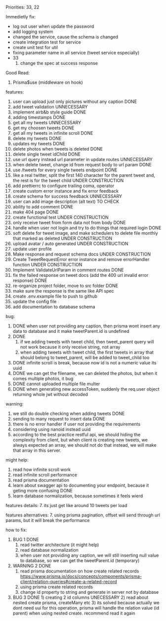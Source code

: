 Priorities:
  33, 22

Immedietly fix:
  - log out user when update the password
  - add logging system
  - changed the service, cause the schema is changed
  - create integration test for service
  - create unit test for util
  - fixing parameter name in all service (tweet service especially)
  - 33
    1. change the spec at success response

Good Read:
  1. Prisma$use (middleware on hook)

features:
  1. user can upload just only pictures without any caption                 DONE
  2. add tweet validation                                            UNNECESSARY
  3. implement airb&b style guide                                           DONE
  4. adding timestamps                                                      DONE
  5. get all my tweets                                               UNNECESSARY
  6. get my choosen tweets                                                  DONE
  7. get all my tweets in infinite scroll                                   DONE
  8. delete my tweets                                                       DONE
  9. updates my tweets                                                      DONE
  10. delete photos when tweets is deleted                                  DONE
  11. delete single tweet idChild                                           DONE
  12. use url query instead url parameter in update routes           UNNECESSARY
  13. when delete tweet, change id from request body to url param           DONE
  14. use /tweets for every single tweets endpoint                          DONE
  15. like a real twitter, split the first 140 character for
      the parent tweet and, the rest is for the tweet child                                                   UNDER CONSTRUCTION
  16. add prettierrc to configure trailing coma, operator
  17. create custom error instance and fix error feedback
  18. create schema for success feedback                             UNNECESSARY
  19. user can add image description (alt text)                         TO CHECK
  20. ability to add comment                                                DONE
  21. make 404 page                                                         DONE
  22. create functional test                                  UNDER CONSTRUCTION
  23. only receive tweet from form data not from body                       DONE
  24. handle when user not login and try to do things that required login   DONE
  25. soft delete for tweet image, and make schedulers to delete file
      monthly that marked as deleted                          UNDER CONSTRUCTION
  26. upload avatar / auto generated                          UNDER CONSTRUCTION
  27. update user profile
  28. Make response and request schema docs                   UNDER CONSTRUCTION
  29. Create TweetRequestError error instance and remove
      errorHandler function                                   UNDER CONSTRUCTION
  30. Implement ValidateUrlParam in comment routes                          DONE
  31. fix the failed response on tweet docs
      (add the 400 url invalid error response)                              DONE
  32. re-organize project folder, move to src folder                        DONE
  33. make sure the response is the same like API spec
  34. create .env.example file to push to github
  35. update the config file
  36. add documentation to database schema

bug:
  1. DONE
    when user not providing any caption, then prisma wont insert any data to
    database and it make tweetParent.id is undefined
  2. DONE
     1) if we adding tweets with tweet child, then tweet_parent query will not
     work because it only receive string, not array
     2) when adding tweets with tweet child, the first tweets in array that
     should belong to tweet_parent, will be added to tweet_child too
  3. DONE
     infinite scroll is break, because now id is not a numeric value
     its uuid
  10. DONE
     we can get the filename, we can deleted the photos, but when it comes
     multiple photos, it bug
  5. DONE
    cannot uploaded multiple file multer
  6. DONE
    when generating new accessToken, suddenly the req.user object returning whole jwt without decoded

warning:
  1. we still do double checking when adding tweets                         DONE
  2. sending to many request to insert data                                 DONE
  3. there is no error handler if user not providing the requirements
  4. considering using nanoid instead uuid
  5. according to the best practice restful api, we should hiding the complexity
     from client, but when client is creating new tweets, we always expected an
     array, we should not do that instead, we will make that array in this server.

might help:
  1. read how infinite scroll work
  2. read infinite scroll performance
  3. read prisma documentation
  4. learn about swagger api to documenting your endpoint,
     because it geting more confusing                                       DONE
  5. learn database normalization, because sometimes it feels wierd

features details:
  7. its just get like around 10 tweets per load

features alternatives:
  7. using prisma pagination, offset will send through url params, but it will
  break the performance

how to fix:
  1. BUG 1 DONE
     1) read twitter architecture (it might help)
     2) read database normalization
     3) when user not providing any caption, we will still inserting
        null value to database, so we can get the tweetParent.id (temporary)
  2. WARNING 2 DONE
      1) read prisma documentation on how create related records
        https://www.prisma.io/docs/concepts/components/prisma-client/relation-queries#create-a-related-record
      2) using prisma create related records
      3) change id property to string and generate in server not by database
  3. BUG 3 DONE
    1) creating 2 id columns                                          UNECESSARY
    2) read about nested create prisma, createMany etc
    3) its solved because actually we dont need uui for this operation,
    prisma will handle the relation value (id parent) when using nested create.
    recommend read it again
